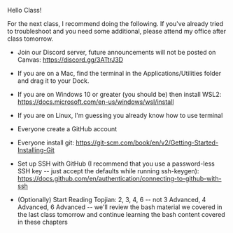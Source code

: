 Hello Class!


For the next class, I recommend doing the following. If you've already tried to troubleshoot and you need some additional, please attend my office after class tomorrow.


* Join our Discord server, future announcements will not be posted on Canvas: https://discord.gg/3ATtrJ3D

* If you are on a Mac, find the terminal in the Applications/Utilities folder and drag it to your Dock.

* If you are on Windows 10 or greater (you should be) then install WSL2: https://docs.microsoft.com/en-us/windows/wsl/install

* If you are on Linux, I'm guessing you already know how to use terminal

* Everyone create a GitHub account

* Everyone install git: https://git-scm.com/book/en/v2/Getting-Started-Installing-Git

* Set up SSH with GitHub (I recommend that you use a password-less SSH key -- just accept the defaults while running ssh-keygen): https://docs.github.com/en/authentication/connecting-to-github-with-ssh

* (Optionally) Start Reading Topjian: 2, 3, 4, 6 -- not 3 Advanced, 4 Advanced, 6 Advanced -- we'll review the bash material we covered in the last class tomorrow and continue learning the bash content covered in these chapters
